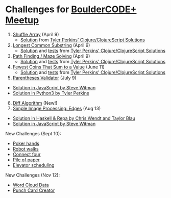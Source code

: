 # Challenges for [BoulderCODE+ Meetup](http://www.meetup.com/BoulderCODEplus/events/229441052/)

1.  [Shuffle Array](01_shuffle_array.md) (April 9)
    *   [Solution](cljs-solutions/src/cljs_solutions/problem_1.cljc)
        from [Tyler Perkins' Clojure/ClojureScript Solutions](cljs-solutions)
2.  [Longest Common Substring](02_longest_common_substring.md) (April 9)
    *   [Solution](cljs-solutions/src/cljs_solutions/problem_2.cljc)
        and [tests](cljs-solutions/test/cljs_solutions/test_problem_2.cljc)
        from [Tyler Perkins' Clojure/ClojureScript Solutions](cljs-solutions)
3.  [Path Finding / Maze Solving](03_maze_pathfinder.md) (April 9)
    *   [Solution](cljs-solutions/src/cljs_solutions/problem_3.cljc)
        and [tests](cljs-solutions/test/cljs_solutions/test_problem_3.cljc)
        from [Tyler Perkins' Clojure/ClojureScript Solutions](cljs-solutions)
4.  [Fewest Coins That Sum to a Value](04_fewest_coins.md) (June 11)
    *   [Solution](cljs-solutions/src/cljs_solutions/problem_4.cljc)
        and [tests](cljs-solutions/test/cljs_solutions/test_problem_4.cljc)
        from [Tyler Perkins' Clojure/ClojureScript Solutions](cljs-solutions)
5. [Parentheses Validator](https://github.com/stevewitman/challenges/blob/master/05_parentheses_validator.md) (July 9)
  *   [Solution in JavaScript by Steve Witman](js-solutions/05_parentheses_validator/solution-01-steve.js)
  *   [Solution in Python3 by Tyler Perkins](https://github.com/stevewitman/challenges/blob/master/py-solutions/problem_5_tyler.py)
6. [Diff Algorithm](https://github.com/stevewitman/challenges/blob/master/06_diff_algorithm.md) (New!)
7. [Simple Image Processing: Edges](https://github.com/stevewitman/challenges/blob/master/07_simple_image_processing.md) (Aug 13)
  *   [Solution in Haskell & Repa by Chris Wendt and Taylor Blau](hs-solutions/07_simple_image_processing)
  *   [Solution in JavaScript by Steve Witman](js-solutions/07_simple_image_processing/solution-01-steve.js)

New Challenges (Sept 10):
  *  [Poker hands](https://projecteuler.net/problem=54)
  *  [Robot walks](https://projecteuler.net/problem=208)
  *  [Connect four](https://www.reddit.com/r/dailyprogrammer/comments/3fva66/20150805_challenge_226_intermediate_connect_four/)
  *  [Pile of paper](https://www.reddit.com/r/dailyprogrammer/comments/35s2ds/20150513_challenge_214_intermediate_pile_of_paper/)
  *  [Elevator scheduling](https://www.reddit.com/r/dailyprogrammer/comments/39ixxi/20150612_challenge_218_hard_elevator_scheduling/)

New Challenges (Nov 12):
  *  [Word Cloud Data](https://github.com/stevewitman/challenges/blob/master/08_word_cloud_data.md)
  *  [Punch Card Creator](https://github.com/stevewitman/challenges/blob/master/09_punch_card_creator.md)
